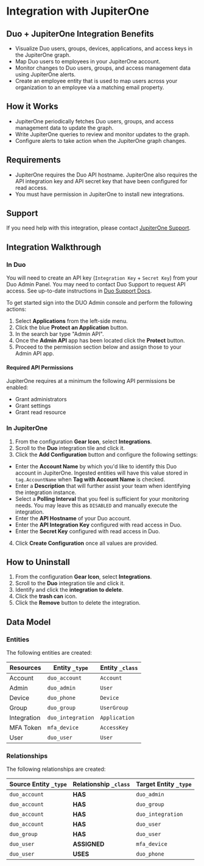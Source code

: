 # Integration with JupiterOne

## Duo + JupiterOne Integration Benefits

- Visualize Duo users, groups, devices, applications, and access keys in the
  JupiterOne graph.
- Map Duo users to employees in your JupiterOne account.
- Monitor changes to Duo users, groups, and access management data using
  JupiterOne alerts.
- Create an employee entity that is used to map users across your organization
  to an employee via a matching email property.

## How it Works

- JupiterOne periodically fetches Duo users, groups, and access management data
  to update the graph.
- Write JupiterOne queries to review and monitor updates to the graph.
- Configure alerts to take action when the JupiterOne graph changes.

## Requirements

- JupiterOne requires the Duo API hostname. JupiterOne also requires the API
  integration key and API secret key that have been configured for read access.
- You must have permission in JupiterOne to install new integrations.

## Support

If you need help with this integration, please contact
[JupiterOne Support](https://support.jupiterone.io).

## Integration Walkthrough

### In Duo

You will need to create an API key (`Integration Key` + `Secret Key`) from your
Duo Admin Panel. You may need to contact Duo Support to request API access. See
up-to-date instructions in [Duo Support Docs][1]. 

To get started sign into the DUO Admin console and perform the following actions:

1. Select **Applications** from the left-side menu.
2. Click the blue **Protect an Application** button.
3. In the search bar type "Admin API".
4. Once the **Admin API** app has been located click the **Protect** button.
5. Proceed to the permission section below and assign those to your Admin API app.

#### Required API Permissions

JupiterOne requires at a minimum the following API permissions be enabled:

- Grant administrators
- Grant settings
- Grant read resource

### In JupiterOne

1. From the configuration **Gear Icon**, select **Integrations**.
2. Scroll to the **Duo** integration tile and click it.
3. Click the **Add Configuration** button and configure the following settings:

- Enter the **Account Name** by which you'd like to identify this Duo account in
  JupiterOne. Ingested entities will have this value stored in `tag.AccountName`
  when **Tag with Account Name** is checked.
- Enter a **Description** that will further assist your team when identifying
  the integration instance.
- Select a **Polling Interval** that you feel is sufficient for your monitoring
  needs. You may leave this as `DISABLED` and manually execute the integration.
- Enter the **API Hostname** of your Duo account.
- Enter the **API Integration Key** configured with read access in Duo.
- Enter the **Secret Key** configured with read access in Duo.

4. Click **Create Configuration** once all values are provided.

## How to Uninstall

1. From the configuration **Gear Icon**, select **Integrations**.
2. Scroll to the **Duo** integration tile and click it.
3. Identify and click the **integration to delete**.
4. Click the **trash can** icon.
5. Click the **Remove** button to delete the integration.

[1]: https://duo.com/docs/adminapi

<!-- {J1_DOCUMENTATION_MARKER_START} -->
<!--
********************************************************************************
NOTE: ALL OF THE FOLLOWING DOCUMENTATION IS GENERATED USING THE
"j1-integration document" COMMAND. DO NOT EDIT BY HAND! PLEASE SEE THE DEVELOPER
DOCUMENTATION FOR USAGE INFORMATION:

https://github.com/JupiterOne/sdk/blob/main/docs/integrations/development.md
********************************************************************************
-->

## Data Model

### Entities

The following entities are created:

| Resources   | Entity `_type`    | Entity `_class` |
| ----------- | ----------------- | --------------- |
| Account     | `duo_account`     | `Account`       |
| Admin       | `duo_admin`       | `User`          |
| Device      | `duo_phone`       | `Device`        |
| Group       | `duo_group`       | `UserGroup`     |
| Integration | `duo_integration` | `Application`   |
| MFA Token   | `mfa_device`      | `AccessKey`     |
| User        | `duo_user`        | `User`          |

### Relationships

The following relationships are created:

| Source Entity `_type` | Relationship `_class` | Target Entity `_type` |
| --------------------- | --------------------- | --------------------- |
| `duo_account`         | **HAS**               | `duo_admin`           |
| `duo_account`         | **HAS**               | `duo_group`           |
| `duo_account`         | **HAS**               | `duo_integration`     |
| `duo_account`         | **HAS**               | `duo_user`            |
| `duo_group`           | **HAS**               | `duo_user`            |
| `duo_user`            | **ASSIGNED**          | `mfa_device`          |
| `duo_user`            | **USES**              | `duo_phone`           |

<!--
********************************************************************************
END OF GENERATED DOCUMENTATION AFTER BELOW MARKER
********************************************************************************
-->
<!-- {J1_DOCUMENTATION_MARKER_END} -->
